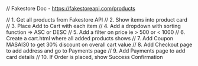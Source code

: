 // Fakestore Doc - https://fakestoreapi.com/products

// 1. Get all products from Fakestore API
// 2. Show items into product card
// 3. Place Add to Cart with each item
// 4. Add a dropdown with sorting function => ASC or DESC
// 5. Add a filter on price ie > 500 or < 1000
// 6. Create a cart.html where all added products shows
// 7. Add Coupon MASAI30 to get 30% discount on overall cart value
// 8. Add Checkout page to add address and go to Payments page
// 9. Add Payments page to add card details
// 10. If Order is placed, show Success Confirmation
